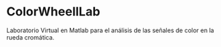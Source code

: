 # ColorWheellLab
Laboratorio Virtual en Matlab para el análisis de las señales de color en la rueda cromática.
